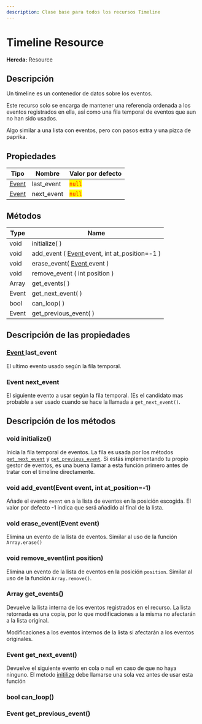 ```yaml
---
description: Clase base para todos los recursos Timeline
---
```


# Timeline Resource

**Hereda:** Resource

## Descripción

Un timeline es un contenedor de datos sobre los eventos.

Este recurso solo se encarga de mantener una referencia ordenada a los eventos registrados en ella, así como una fila temporal de eventos que aun no han sido usados.&#x20;

Algo similar a una lista con eventos, pero con pasos extra y una pizca de paprika.

## Propiedades

| Tipo                    | Nombre      | Valor por defecto                      |
| ----------------------- | ----------- | -------------------------------------- |
| [Event](class-event.md) | last\_event | <mark style="color:red;">`null`</mark> |
| [Event](class-event.md) | next\_event | <mark style="color:red;">`null`</mark> |

## Métodos

| Type  | Name                                                              |
| ----- | ----------------------------------------------------------------- |
| void  | initialize( )                                                     |
| void  | add\_event ( [Event ](class-event.md)event, int at\_position=-1 ) |
| void  | erase\_event( [Event ](class-event.md)event )                     |
| void  | remove\_event ( int position )                                    |
| Array | get\_events( )                                                    |
| Event | get\_next\_event( )                                               |
| bool  | can\_loop( )                                                      |
| Event | get\_previous\_event( )                                           |

## Descripción de las propiedades

### [Event ](class-event.md)last\_event <a href="property_last_event" id="property_last_event"></a>

El ultimo evento usado según la fila temporal.

### Event next\_event <a href="property_next_event" id="property_next_event"></a>

El siguiente evento a usar según la fila temporal. (Es el candidato mas probable a ser usado cuando se hace la llamada a `get_next_event()`.&#x20;

## Descripción de los métodos

### void initialize() <a href="method_initialize" id="method_initialize"></a>

Inicia la fila temporal de eventos. La fila es usada por los métodos [`get_next_event`](class-timeline.md#event-get\_next\_event) y [`get_previous_event`](class-timeline.md#undefined). Si estás implementando tu propio gestor de eventos, es una buena llamar a esta función primero antes de tratar con el timeline directamente.

### void add\_event(Event event, int at\_position=-1) <a href="method_add_event" id="method_add_event"></a>

Añade el evento `event` en a la lista de eventos en la posición escogida. El valor por defecto -1 indica que será añadido al final de la lista.

### void erase\_event(Event event) <a href="method_erase_event" id="method_erase_event"></a>

Elimina un evento de la lista de eventos. Similar al uso de la función `Array.erase()`

### void remove\_event(int position) <a href="method_remove_event" id="method_remove_event"></a>

Elimina un evento de la lista de eventos en la posición `position`. Similar al uso de la función `Array.remove()`.

### Array get\_events() <a href="method_get_events" id="method_get_events"></a>

Devuelve la lista interna de los eventos registrados en el recurso. La lista retornada es una copia, por lo que modificaciones a la misma no afectarán a la lista original.&#x20;

Modificaciones a los eventos internos de la lista si afectarán a los eventos originales.

### Event get\_next\_event() <a href="method_get_next_event" id="method_get_next_event"></a>

Devuelve el siguiente evento en cola o null en caso de que no haya ninguno. El metodo [initilize](class-timeline.md#void-initialize) debe llamarse una sola vez antes de usar esta función

### bool can\_loop() <a href="method_can_loop" id="method_can_loop"></a>

### Event get\_previous\_event() <a href="method_get_previous_event" id="method_get_previous_event"></a>
